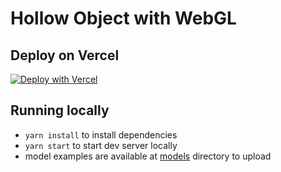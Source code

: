 # Hollow Object with WebGL

## Deploy on Vercel

[![Deploy with Vercel](https://vercel.com/button)](https://vercel.com/new/clone?repository-url=https%3A%2F%2Fgithub.com%2Fdonbasta%2Fhollow-3d-web-gl)

## Running locally

- `yarn install` to install dependencies
- `yarn start` to start dev server locally
- model examples are available at [models](./models/) directory to upload

